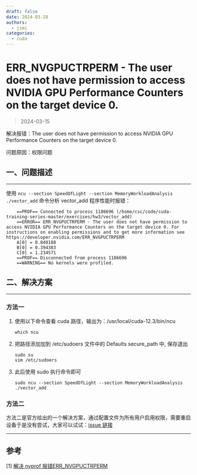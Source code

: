 ```yaml
---
draft: false
date: 2024-03-28
authors:
  - jimi
categories:
  - cuda
---
```


# ERR_NVGPUCTRPERM - The user does not have permission to access NVIDIA GPU Performance Counters on the target device 0.

>   2024-03-15

解决报错：The user does not have permission to access NVIDIA GPU Performance Counters on the target device 0.

问题原因：权限问题

<!-- more -->

## 一、问题描述
------

使用 `ncu --section SpeedOfLight --section MemoryWorkloadAnalysis ./vector_add` 命令分析 vector_add 程序性能时报错：
```shell
    ==PROF== Connected to process 1186696 (/home/csc/code/cuda-training-series-master/exercises/hw3/vector_add)
    ==ERROR== ERR_NVGPUCTRPERM - The user does not have permission to access NVIDIA GPU Performance Counters on the target device 0. For instructions on enabling permissions and to get more information see https://developer.nvidia.com/ERR_NVGPUCTRPERM
    A[0] = 0.840188
    B[0] = 0.394383
    C[0] = 1.234571
    ==PROF== Disconnected from process 1186696
    ==WARNING== No kernels were profiled.
```
## 二、解决方案
------

### 方法一

1. 使用以下命令查看 cuda 路径，输出为：/usr/local/cuda-12.3/bin/ncu
    ```shell
    which ncu
    ```

2. 把路径添加加到 /etc/sudoers 文件中的 Defaults secure_path 中, 保存退出
    ```shell
    sudo su
    vim /etc/sudoers
    ```

3. 此后使用 sudo 执行命令即可
   ```shell
   sudo ncu --section SpeedOfLight --section MemoryWorkloadAnalysis ./vector_add
   ```

### 方法二

方法二是官方给出的一个解决方案，通过配置文件为所有用户启用权限，需要重启设备于是没有尝试，大家可以试试：[issue 链接](https://developer.nvidia.com/nvidia-development-tools-solutions-err_nvgpuctrperm-permission-issue-performance-counters#ElevPrivsTag)


------
## 参考
[1] [解决 nvprof 报错ERR_NVGPUCTRPERM](https://blog.csdn.net/weixin_42764932/article/details/114992356)
